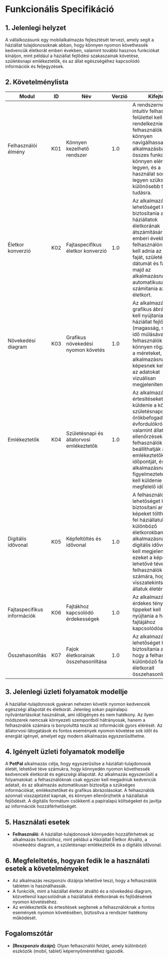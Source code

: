 # Funkcionális Specifikáció

## 1. Jelenlegi helyzet
A vállalkozásunk egy mobilalkalmazás fejlesztését tervezi, amely segít a háziállat tulajdonosoknak abban, hogy könnyen nyomon követhessék kedvencük életkorát emberi években, valamint további hasznos funkciókat kínáljon, mint például a háziállat fejlődési szakaszainak követése, születésnapi emlékeztetők, és az állat egészségéhez kapcsolódó információk és feljegyzések.

## 2. Követelménylista

| Modul               | ID  | Név                                   | Verzió | Kifejtés                                                                          |
|---------------------|-----|---------------------------------------|--------|-----------------------------------------------------------------------------------|
| Felhasználói élmény | K01 | Könnyen kezelhető rendszer            | 1.0    | A rendszernek intuitív felhasználói felülettel kell rendelkeznie, hogy a felhasználók könnyen navigálhassanak az alkalmazásban. Az összes funkció könnyen elérhető legyen, és a használat során ne legyen szükség különösebb technikai tudásra. |
| Életkor konverzió   | K02 | Fajtaspecifikus életkor konverzió                       | 1.0    | Az alkalmazásnak lehetőséget kell biztosítania a háziállatok életkorának átszámítására emberi évekbe. A felhasználónak meg kell adnia az állat faját, születési dátumát és fajtáját, majd az alkalmazásnak automatikusan ki kell számítania az emberi életkort. |
| Növekedési diagram   | K03 | Grafikus növekedési nyomon követés   | 1.0    | Az alkalmazásnak grafikus ábrázolást kell nyújtania a háziállat fejlődéséről (magasság, súly) az idő múlásával. A felhasználók könnyen rögzíthetik a méreteket, és az alkalmazásnak képesnek kell lennie az adatokat vizuálisan megjeleníteni. |
| Emlékeztetők        | K04 | Születésnapi és állatorvosi emlékeztetők | 1.0 | Az alkalmazásnak értesítéseket kell küldenie a közelgő születésnapokról, örökbefogadási évfordulókról, valamint állatorvosi ellenőrzésekről. A felhasználók beállíthatják az emlékeztetők időpontját, és az alkalmazásnak figyelmeztetéseket kell küldenie a megfelelő időben. |
| Digitális idővonal  | K05 | Képfeltöltés és idővonal             | 1.0    | A felhasználóknak lehetőséget kell biztosítani arra, hogy képeket tölthessenek fel háziállatukról különböző életkorokban. Az alkalmazásnak digitális idővonalon kell megjelenítenie ezeket a képeket, lehetővé téve a felhasználók számára, hogy visszatekintsenek az állatuk életére. |
| Fajtaspecifikus információk | K06 | Fajtákhoz kapcsolódó érdekességek  | 1.0 | Az alkalmazásnak érdekes tényeket és tippeket kell nyújtania a háziállat fajtájához kapcsolódóan.|
| Összehasonlítás      | K07 | Fajok életkorainak összehasonlítása | 1.0    | Az alkalmazásnak lehetőséget kell biztosítania arra, hogy a felhasználók különböző fajok életkorait összehasonlíthassák.|


## 3. Jelenlegi üzleti folyamatok modellje
A háziállat-tulajdonosok gyakran nehezen követik nyomon kedvenceik egészségi állapotát és életkorát. Jelenleg sokan papíralapú nyilvántartásokat használnak, ami időigényes és nem hatékony. Az ilyen módszerek nemcsak környezeti szempontból hátrányosak, hanem a felhasználók számára is bonyolulttá teszik az információk gyors elérését. Az állatorvosi látogatások és fontos események nyomon követése sok időt és energiát igényel, amelyet egy modern alkalmazás egyszerűsíthetne.

## 4. Igényelt üzleti folyamatok modellje
A **PetPal** alkalmazás célja, hogy egyszerűsítse a háziállat-tulajdonosok életét, lehetővé téve számukra, hogy könnyedén nyomon követhessék kedvenceik életkorát és egészségi állapotát. Az alkalmazás egyszerűsíti a folyamatokat: a felhasználóknak csak egyszer kell megadniuk kedvencük adatait, és az alkalmazás automatikusan biztosítja a szükséges információkat, emlékeztetőket és grafikus ábrázolásokat. A felhasználók azonnali visszajelzést kapnak, és könnyen ellenőrizhetik a háziállatuk fejlődését. A digitális formátum csökkenti a papíralapú költségeket és javítja az információk hozzáférhetőségét.

## 5. Használati esetek
- **Felhasználó**: A háziállat-tulajdonosok könnyedén hozzáférhetnek az alkalmazás funkcióihoz, mint például a Háziállat Életkor Átváltó, a növekedési diagram, a születésnapi emlékeztetők és a digitális idővonal.

## 6. Megfeleltetés, hogyan fedik le a használati esetek a követelményeket
- Az alkalmazás reszponzív dizájnja lehetővé teszi, hogy a felhasználók tableten is használhassák.
- A funkciók, mint a háziállat életkor átváltó és a növekedési diagram, közvetlenül kapcsolódnak a háziállatok életkorának és fejlődésének nyomon követéséhez.
- Az emlékeztetők és értesítések segítenek a felhasználóknak a fontos események nyomon követésében, biztosítva a rendszer hatékony működését.

## Fogalomszótár
- **[Reszponzív dizájn]**: Olyan felhasználói felület, amely különböző eszközök (mobil, tablet) képernyőméretéhez igazodik.